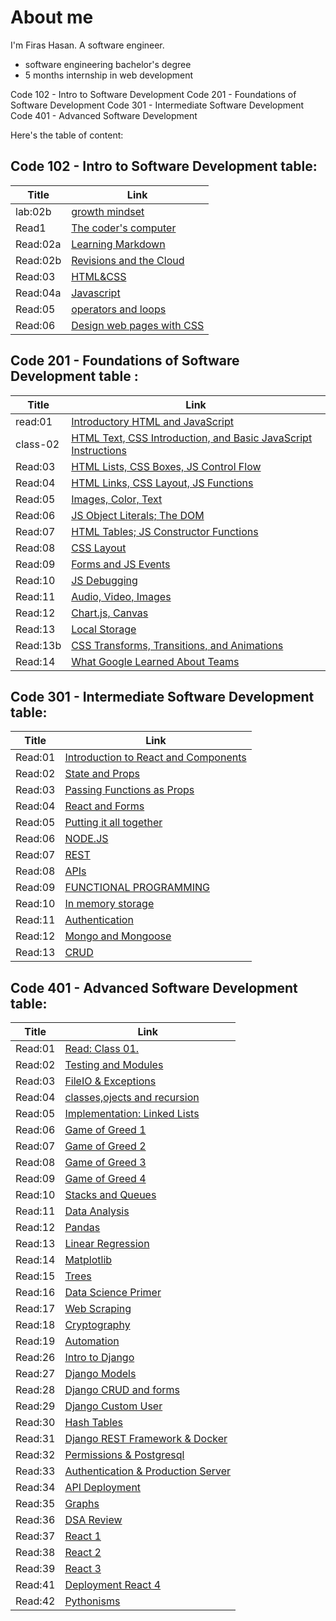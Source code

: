 # About me
 I'm Firas Hasan. A software engineer.

- software engineering bachelor's degree
- 5 months internship in web development

Code 102 - Intro to Software Development
Code 201 - Foundations of Software Development
Code 301 - Intermediate Software Development
Code 401 - Advanced Software Development

Here's the table of content:

## Code 102 - Intro to Software Development table: 
Title        |         Link
------------ |----------------------
lab:02b      | [growth mindset](102/lab02b.md)
Read1        | [The coder's computer](102/read1.md)
Read:02a     | [Learning Markdown](102/read02a.md)
Read:02b     | [Revisions and the Cloud](102/read02b.md)
Read:03      | [HTML&CSS](102/read03.md)
Read:04a     | [Javascript](102/read04a.md)
Read:05      | [operators and loops](102/read05.md)
Read:06      | [Design web pages with CSS](102/read06.md)


## Code 201 - Foundations of Software Development table :

Title        |         Link
------------ |----------------------
read:01      | [Introductory HTML and JavaScript](201/read:01.md)
class-02     | [HTML Text, CSS Introduction, and Basic JavaScript Instructions](201/class-02.md)
Read:03      | [HTML Lists, CSS Boxes, JS Control Flow](201/read:03.md)
Read:04      | [HTML Links, CSS Layout, JS Functions](201/read:04.md)
Read:05      | [Images, Color, Text](201/read:05.md)
Read:06      | [JS Object Literals; The DOM](201/read:06.md)
Read:07      | [HTML Tables; JS Constructor Functions](201/read:07.md)
Read:08      | [CSS Layout](201/read:08.md)
Read:09      | [Forms and JS Events](201/read:09.md)
Read:10      | [JS Debugging](201/read:10.md)
Read:11      | [ Audio, Video, Images](201/read:11.md)
Read:12      | [Chart.js, Canvas](201/read:12.md)
Read:13      | [Local Storage](201/read:13.md)
Read:13b     | [CSS Transforms, Transitions, and Animations](201/read:13b.md)
Read:14      | [What Google Learned About Teams](201/read:14.md)



## Code 301 - Intermediate Software Development table: 



Title        |         Link
------------ |----------------------
Read:01      | [Introduction to React and Components](301/read:01.md)
Read:02      | [State and Props](301/read:02.md)
Read:03      | [Passing Functions as Props](301/read:03.md)
Read:04      | [React and Forms](301/read:04.md)
Read:05      | [Putting it all together](301/read:05.md)
Read:06      | [NODE.JS](301/read:06.md)
Read:07      | [REST](301/read:07.md)
Read:08      | [APIs](301/read:08.md)
Read:09      | [FUNCTIONAL PROGRAMMING](301/read:09.md)
Read:10      | [In memory storage](301/read:10.md)
Read:11      | [Authentication](301/read:11.md)
Read:12      | [Mongo and Mongoose ](301/read:12)
Read:13      | [CRUD](301/read:13.md)




## Code 401 - Advanced Software Development table:

Title        |         Link
------------ |----------------------
Read:01      | [Read: Class 01.](401/read:01.md)
Read:02      | [Testing and Modules](401/read:02.md)
Read:03      | [FileIO & Exceptions](401/read:03.md)
Read:04      | [classes,ojects and recursion](401/read:04.md)
Read:05      | [Implementation: Linked Lists](401/read:05.md)
Read:06      | [Game of Greed 1](401/read:06.md)
Read:07      | [Game of Greed 2](401/read:07.md)
Read:08      | [Game of Greed 3](401/read:08.md)
Read:09      | [Game of Greed 4](401/read:09.md)
Read:10      | [Stacks and Queues](401/read:10.md)
Read:11      | [Data Analysis](401/read:11.md)
Read:12      | [Pandas](401/read:12.md)
Read:13      | [Linear Regression](401/read:13.md)
Read:14      | [Matplotlib](401/read:14.md)
Read:15      | [Trees](401/read:15.md)
Read:16      | [Data Science Primer](401/read:16.md)
Read:17      | [Web Scraping](401/read:17.md)
Read:18      | [Cryptography](401/read:18.md)
Read:19      | [Automation](401/read:19.md)
Read:26      | [Intro to Django](401/read:26.md)
Read:27      | [Django Models](401/read:27.md)
Read:28      | [Django CRUD and forms](401/read:28.md)
Read:29      | [Django Custom User](401/read:29.md)
Read:30      | [Hash Tables](401/read:30.md)
Read:31      | [Django REST Framework & Docker](401/read:31.md)
Read:32      | [Permissions & Postgresql](401/read:32.md)
Read:33      | [Authentication & Production Server](401/read:33.md)
Read:34      | [API Deployment](401/read:34.md)
Read:35      | [Graphs](401/read:35.md)
Read:36      | [DSA Review](401/read:36.md)
Read:37      | [React 1](401/read:37.md)
Read:38      | [React 2](401/read:38.md)
Read:39      | [React 3](401/read:39.md)
Read:41      | [Deployment React 4](401/read:41.md)
Read:42      | [Pythonisms](401/read:42.md)
